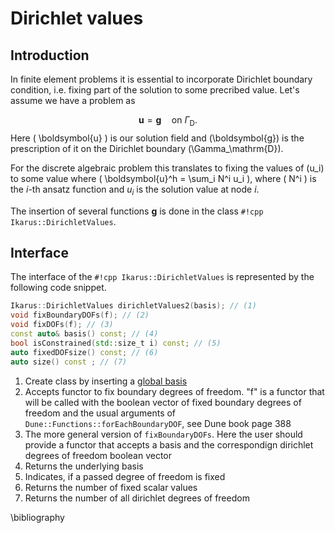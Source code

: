 # Dirichlet values
##  Introduction
In finite element problems it is essential to incorporate Dirichlet boundary condition, i.e. fixing part of the solution to some precribed value.
Let's assume we have a problem as

$$
 \boldsymbol{u} = \boldsymbol{g} \quad \text{on } \Gamma_\mathrm{D}.
$$
Here \(  \boldsymbol{u} \) is our solution field and \(\boldsymbol{g}\) is the prescription of it on the Dirichlet boundary \(\Gamma_\mathrm{D}\).

For the discrete algebraic problem this translates to fixing the values of \(u_i\) to some value where \(  \boldsymbol{u}^h = \sum_i N^i u_i \), where
\(  N^i \) is the $i$-th ansatz function and $u_i$ is the solution value at node $i$.

The insertion of several functions $\boldsymbol{g}$ is done in the class `#!cpp Ikarus::DirichletValues`.
##  Interface
The interface of the `#!cpp Ikarus::DirichletValues` is represented by the following code snippet.
```cpp
Ikarus::DirichletValues dirichletValues2(basis); // (1)
void fixBoundaryDOFs(f); // (2)
void fixDOFs(f); // (3)
const auto& basis() const; // (4)
bool isConstrained(std::size_t i) const; // (5)
auto fixedDOFsize() const; // (6)
auto size() const ; // (7) 
```

1. Create class by inserting a [global basis](globalBasis.md)
2. Accepts functor to fix boundary degrees of freedom. "f" is  a functor that will be called with the boolean vector of fixed boundary
 degrees of freedom and the usual arguments of `Dune::Functions::forEachBoundaryDOF`, see Dune book page 388
3. The more general version of `fixBoundaryDOFs`. Here the user should provide a functor that accepts a basis and the correspondign dirichlet degrees of freedom boolean vector
4. Returns the underlying basis
5. Indicates, if a passed degree of freedom is fixed
6. Returns the number of fixed scalar values
7. Returns the number of all dirichlet degrees of freedom

\bibliography